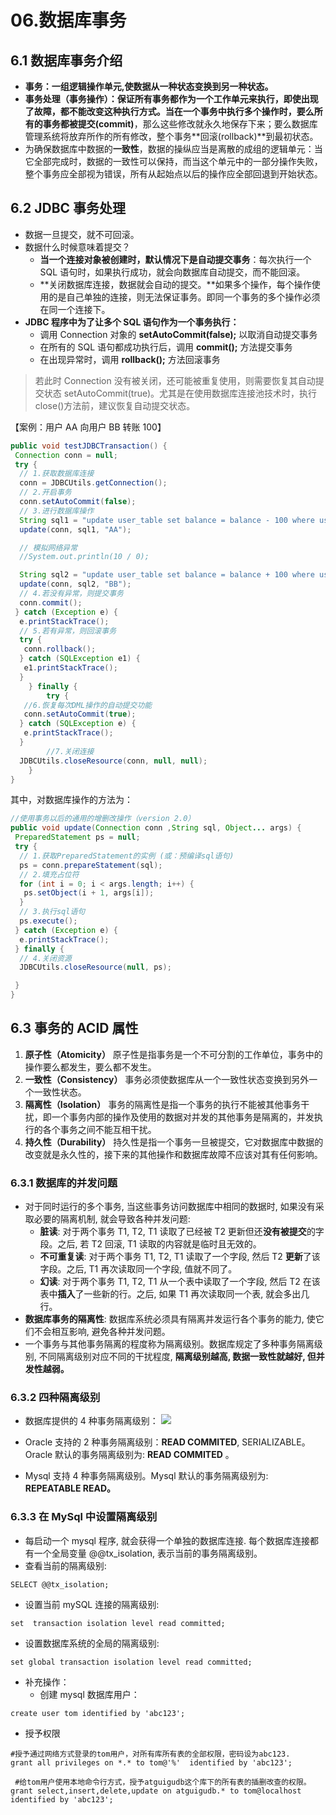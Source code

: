 # 06.数据库事务

## 6.1 数据库事务介绍

- **事务：一组逻辑操作单元,使数据从一种状态变换到另一种状态。**
- **事务处理（事务操作）：**保证所有事务都作为一个工作单元来执行，即使出现了故障，都不能改变这种执行方式。当在一个事务中执行多个操作时，要么所有的事务都**被提交(commit)**，那么这些修改就永久地保存下来；要么数据库管理系统将放弃所作的所有修改，整个事务**回滚(rollback)**到最初状态。
- 为确保数据库中数据的**一致性**，数据的操纵应当是离散的成组的逻辑单元：当它全部完成时，数据的一致性可以保持，而当这个单元中的一部分操作失败，整个事务应全部视为错误，所有从起始点以后的操作应全部回退到开始状态。

## 6.2 JDBC 事务处理

- 数据一旦提交，就不可回滚。
- 数据什么时候意味着提交？
  - **当一个连接对象被创建时，默认情况下是自动提交事务**：每次执行一个 SQL 语句时，如果执行成功，就会向数据库自动提交，而不能回滚。
  - **关闭数据库连接，数据就会自动的提交。**如果多个操作，每个操作使用的是自己单独的连接，则无法保证事务。即同一个事务的多个操作必须在同一个连接下。
- **JDBC 程序中为了让多个 SQL 语句作为一个事务执行：**
  - 调用 Connection 对象的 **setAutoCommit(false);** 以取消自动提交事务
  - 在所有的 SQL 语句都成功执行后，调用 **commit();** 方法提交事务
  - 在出现异常时，调用 **rollback();** 方法回滚事务

> 若此时 Connection 没有被关闭，还可能被重复使用，则需要恢复其自动提交状态 setAutoCommit(true)。尤其是在使用数据库连接池技术时，执行 close()方法前，建议恢复自动提交状态。

【案例：用户 AA 向用户 BB 转账 100】

```java
public void testJDBCTransaction() {
 Connection conn = null;
 try {
  // 1.获取数据库连接
  conn = JDBCUtils.getConnection();
  // 2.开启事务
  conn.setAutoCommit(false);
  // 3.进行数据库操作
  String sql1 = "update user_table set balance = balance - 100 where user = ?";
  update(conn, sql1, "AA");

  // 模拟网络异常
  //System.out.println(10 / 0);

  String sql2 = "update user_table set balance = balance + 100 where user = ?";
  update(conn, sql2, "BB");
  // 4.若没有异常，则提交事务
  conn.commit();
 } catch (Exception e) {
  e.printStackTrace();
  // 5.若有异常，则回滚事务
  try {
   conn.rollback();
  } catch (SQLException e1) {
   e1.printStackTrace();
  }
    } finally {
        try {
   //6.恢复每次DML操作的自动提交功能
   conn.setAutoCommit(true);
  } catch (SQLException e) {
   e.printStackTrace();
  }
        //7.关闭连接
  JDBCUtils.closeResource(conn, null, null);
    }
}
```

其中，对数据库操作的方法为：

```java
//使用事务以后的通用的增删改操作（version 2.0）
public void update(Connection conn ,String sql, Object... args) {
 PreparedStatement ps = null;
 try {
  // 1.获取PreparedStatement的实例 (或：预编译sql语句)
  ps = conn.prepareStatement(sql);
  // 2.填充占位符
  for (int i = 0; i < args.length; i++) {
   ps.setObject(i + 1, args[i]);
  }
  // 3.执行sql语句
  ps.execute();
 } catch (Exception e) {
  e.printStackTrace();
 } finally {
  // 4.关闭资源
  JDBCUtils.closeResource(null, ps);

 }
}
```

## 6.3 事务的 ACID 属性

1. **原子性（Atomicity）**
   原子性是指事务是一个不可分割的工作单位，事务中的操作要么都发生，要么都不发生。
2. **一致性（Consistency）**
   事务必须使数据库从一个一致性状态变换到另外一个一致性状态。
3. **隔离性（Isolation）**
   事务的隔离性是指一个事务的执行不能被其他事务干扰，即一个事务内部的操作及使用的数据对并发的其他事务是隔离的，并发执行的各个事务之间不能互相干扰。
4. **持久性（Durability）**
   持久性是指一个事务一旦被提交，它对数据库中数据的改变就是永久性的，接下来的其他操作和数据库故障不应该对其有任何影响。

### 6.3.1 数据库的并发问题

- 对于同时运行的多个事务, 当这些事务访问数据库中相同的数据时, 如果没有采取必要的隔离机制, 就会导致各种并发问题:
  - **脏读**: 对于两个事务 T1, T2, T1 读取了已经被 T2 更新但还**没有被提交**的字段。之后, 若 T2 回滚, T1 读取的内容就是临时且无效的。
  - **不可重复读**: 对于两个事务 T1, T2, T1 读取了一个字段, 然后 T2 **更新**了该字段。之后, T1 再次读取同一个字段, 值就不同了。
  - **幻读**: 对于两个事务 T1, T2, T1 从一个表中读取了一个字段, 然后 T2 在该表中**插入**了一些新的行。之后, 如果 T1 再次读取同一个表, 就会多出几行。
- **数据库事务的隔离性**: 数据库系统必须具有隔离并发运行各个事务的能力, 使它们不会相互影响, 避免各种并发问题。
- 一个事务与其他事务隔离的程度称为隔离级别。数据库规定了多种事务隔离级别, 不同隔离级别对应不同的干扰程度, **隔离级别越高, 数据一致性就越好, 但并发性越弱。**

### 6.3.2 四种隔离级别

- 数据库提供的 4 种事务隔离级别：
  ![](https://fang-kang.gitee.io/blog-img/jdbc/1555586275271.png#id=WJEfl&originHeight=224&originWidth=786&originalType=binary&ratio=1&status=done&style=none)
- Oracle 支持的 2 种事务隔离级别：**READ COMMITED**, SERIALIZABLE。 Oracle 默认的事务隔离级别为: **READ COMMITED** 。

- Mysql 支持 4 种事务隔离级别。Mysql 默认的事务隔离级别为: **REPEATABLE READ。**

### 6.3.3 在 MySql 中设置隔离级别

- 每启动一个 mysql 程序, 就会获得一个单独的数据库连接. 每个数据库连接都有一个全局变量 @@tx_isolation, 表示当前的事务隔离级别。
- 查看当前的隔离级别:

```mysql
SELECT @@tx_isolation;
```

- 设置当前 mySQL 连接的隔离级别:

```mysql
set  transaction isolation level read committed;
```

- 设置数据库系统的全局的隔离级别:

```mysql
set global transaction isolation level read committed;
```

- 补充操作：
  - 创建 mysql 数据库用户：

```mysql
create user tom identified by 'abc123';
```

- 授予权限

```mysql
#授予通过网络方式登录的tom用户，对所有库所有表的全部权限，密码设为abc123.
grant all privileges on *.* to tom@'%'  identified by 'abc123';

 #给tom用户使用本地命令行方式，授予atguigudb这个库下的所有表的插删改查的权限。
grant select,insert,delete,update on atguigudb.* to tom@localhost identified by 'abc123';
```

